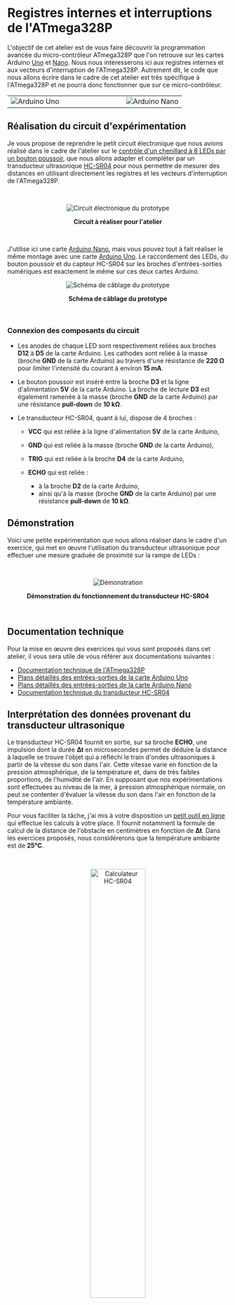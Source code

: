 # Registres internes et interruptions de l'ATmega328P

L'objectif de cet atelier est de vous faire découvrir la programmation avancée du micro-contrôleur ATmega328P que l'on retrouve sur les cartes Arduino [Uno][uno-board] et [Nano][nano-board]. Nous nous intéresserons ici aux registres internes et aux vecteurs d'interruption de l'ATmega328P. Autrement dit, le code que nous allons écrire dans le cadre de cet atelier est très spécifique à l'ATmega328P et ne pourra donc fonctionner que sur ce micro-contrôleur.

<table>
    <tbody>
        <tr>
            <td width="66%"><img src="assets/uno-board.jpg"  alt="Arduino Uno"></td>
            <td><img src="assets/nano-board.jpg" alt="Arduino Nano"></td>
        </tr>
    </tbody>
</table>


## Réalisation du circuit d'expérimentation

Je vous propose de reprendre le petit circuit électronique que nous avions réalisé dans le cadre de l'atelier sur le [contrôle d'un chenillard à 8 LEDs par un bouton poussoir][chaser], que nous allons adapter et compléter par un transducteur ultrasonique [HC-SR04][hcsr04] pour nous permettre de mesurer des distances en utilisant directement les registres et les vecteurs d'interruption de l'ATmega328P.

<div align="center">
    <br />
    <p><img src="assets/breadboard-1676x942.jpg" alt="Circuit électronique du prototype"></p>
    <p><strong>Circuit à réaliser pour l'atelier</strong></p>
    <br />
</div>

J'utilise ici une carte [Arduino Nano][nano-board], mais vous pouvez tout à fait réaliser le même montage avec une carte [Arduino Uno][uno-board]. Le raccordement des LEDs, du bouton poussoir et du capteur HC-SR04 sur les broches d'entrées-sorties numériques est exactement le même sur ces deux cartes Arduino.

<div align="center">
    <p><img src="assets/wiring-1216x852.png" alt="Schéma de câblage du prototype"></p>
    <p><strong>Schéma de câblage du prototype</strong></p>
    <br />
</div>


### Connexion des composants du circuit

- Les anodes de chaque LED sont respectivement reliées aux broches **D12** à **D5** de la carte Arduino. Les cathodes sont reliée à la masse (broche **GND** de la carte Arduino) au travers d'une résistance de **220 Ω** pour limiter l'intensité du courant à environ **15 mA**.

- Le bouton poussoir est inséré entre la broche **D3** et la ligne d'alimentation **5V** de la carte Arduino. La broche de lecture **D3** est également ramenée à la masse (broche **GND** de la carte Arduino) par une résistance **pull-down** de **10 kΩ**.

- Le transducteur HC-SR04, quant à lui, dispose de 4 broches :

    - **VCC** qui est reliée à la ligne d'alimentation **5V** de la carte Arduino,
    - **GND** qui est reliée à la masse (broche **GND** de la carte Arduino),
    - **TRIG** qui est reliée à la broche **D4** de la carte Arduino,
    - **ECHO** qui est reliée :
    
        - à la broche **D2** de la carte Arduino,
        - ainsi qu'à la masse (broche **GND** de la carte Arduino) par une résistance **pull-down** de **10 kΩ**.


## Démonstration

Voici une petite expérimentation que nous allons réaliser dans le cadre d'un exercice, qui met en œuvre l'utilisation du transducteur ultrasonique pour effectuer une mesure graduée de proximité sur la rampe de LEDs :

<div align="center">
    <br />
    <p><img src="assets/demo-960x408-64c-25fps.gif" alt="Démonstration"></p>
    <p><strong>Démonstration du fonctionnement du transducteur HC-SR04</strong></p>
    <br />
</div>


## Documentation technique

Pour la mise en œuvre des exercices qui vous sont proposés dans cet atelier, il vous sera utile de vous référer aux documentations suivantes :

- [Documentation technique de l'ATmega328P][atmega]
- [Plans détaillés des entrées-sorties de la carte Arduino Uno][uno-pinout]
- [Plans détaillés des entrées-sorties de la carte Arduino Nano][nano-pinout]
- [Documentation technique du transducteur HC-SR04][hcsr04]


## Interprétation des données provenant du transducteur ultrasonique

Le transducteur HC-SR04 fournit en sortie, sur sa broche **ECHO**, une impulsion dont la durée **∆t** en microsecondes permet de déduire la distance à laquelle se trouve l'objet qui a réfléchi le train d'ondes ultrasoniques à partir de la vitesse du son dans l'air. Cette vitesse varie en fonction de la pression atmosphérique, de la température et, dans de très faibles proportions, de l'humidité de l'air. En supposant que nos expérimentations sont effectuées au niveau de la mer, à pression atmosphérique normale, on peut se contenter d'évaluer la vitesse du son dans l'air en fonction de la température ambiante.

Pour vous faciliter la tâche, j'ai mis à votre disposition un [petit outil en ligne][tool] qui effectue les calculs à votre place. Il fournit notamment la formule de calcul de la distance de l'obstacle en centimètres en fonction de **∆t**. Dans les exercices proposés, nous considérerons que la température ambiante est de **25°C**.

<div align="center">
    <br />
    <p><img src="assets/calculator-896x1256.png" width="50%" height="50%" alt="Calculateur HC-SR04"></p>
    <p><strong>Utilisation du transducteur HC-SR04 à 25°C</strong></p>
    <br />
</div>

Ce petit calculateur nous permettra d'implémenter facilement la fonction de conversion `us2cm()` :

```cpp
/**
 * @brief Constante de conversion durée => distance pour le capteur HC-SR04
 * 
 * @note Cette constante permet de calculer la distance d'un obstacle réfléchissant
 *       le train d'ondes ultrasoniques en fonction de sa durée de propagation.
 *       Elle incorpore de manière implicite la vitesse du son dans l'air.
 * 
 *       La constante de conversion que nous utiliserons ici correspond à la
 *       vitesse du son dans l'air à 25°C évaluée à 346.68 m/s.
 */
constexpr float US_TO_CM = .017334f;

/**
 * @brief Conversion durée => distance pour le capteur HC-SR04
 * 
 * @param us Durée de propagation du train d'ondes ultrasoniques exprimée en microsecondes
 * @return   La distance de l'obstacle réfléchissant exprimée en centimètres
 */
float us2cm(float us) {
    return us * US_TO_CM;
}
```


## Configuration du projet PlatformIO

La configuration du projet est définie par les directives inscrites dans le fichier `platformio.ini` :

```ini
; --------------------------------------------------------------------------------
; Atelier de programmation Robotic 974
; © 2021 Stéphane Calderoni
; --------------------------------------------------------------------------------
; Registres internes et interruptions de l'ATmega328P
; --------------------------------------------------------------------------------
[env:workshop]
platform      = atmelavr
board         = nanoatmega328new
framework     = arduino
monitor_speed = 9600
```

Le projet est ici configuré pour être téléversé sur une carte Arduino **Nano**. Si, de votre côté, vous utilisez une carte Arduino **Uno**, vous devez remplacer la désignation de la carte `board` par la valeur `uno` :

```ini
board = uno
```


## Organisation des codes sources

Les solutions des exercices se trouvent dans le répertoire `src` :

```
src
├── 01-blink.cpp
├── 02-switch.cpp
├── 03-switch-int-v1.cpp
├── 04-switch-int-v2.cpp
├── 05-binary-counter-v1.cpp
├── 06-binary-counter-v2.cpp
├── 07-hc-sr04.cpp
├── 08-hc-sr04-button.cpp
└── 09-proximity-sensor.cpp
```

Chaque fichier doit être compilé en excluant tous les autres avec la directive `src_filter` dans le fichier de configuration `platformio.ini`. Par exemple, pour compiler la solution de l'exercice n°9 :

```ini
; --------------------------------------------------------------------------------
; Atelier de programmation Robotic 974
; © 2021 Stéphane Calderoni
; --------------------------------------------------------------------------------
; Registres internes et interruptions de l'ATmega328P
; --------------------------------------------------------------------------------
[env:workshop]
platform      = atmelavr
board         = nanoatmega328new
framework     = arduino
monitor_speed = 9600
src_filter    = -<*> +<09-proximity-sensor.cpp>
```


## Exercices


### 1. Clignotement d'une LED

Faire clignoter la LED connectée à la broche **D12** à la manière de l'instruction suivante :

```cpp
digitalWrite(12, millis() % 1024 < 512);
```

***Solution** : [01-blink.cpp][s01]*


### 2. Commande d'une LED à l'aide d'un bouton

Allumer la LED connectée à la broche **D12** lorsqu'on appuie sur le bouton poussoir, et l'éteindre lorsqu'on relâche le bouton. Autrement dit, cela revient à réécrire :

```cpp
digitalWrite(12, digitalRead(3));
```

***Solution** : [02-switch.cpp][s02]*


### 3. Commande d'une LED à l'aide d'un bouton par interruption

Allumer puis éteindre alternativement la LED connectée à la broche **D12** à chaque pression sur le bouton poussoir. On cherchera ici à détecter les pressions sur le bouton par le déclenchement d'une interruption armée par la fonction `attachInterrupt()`.

*Remarque : on ne cherchera pas ici à supprimer l'effet rebond.*

***Solution** : [03-switch-int-v1.cpp][s03]*


### 4. Commande d'une LED à l'aide d'un bouton - usage direct d'un vecteur d'interruption

Même exercice que le précédent mais, cette fois, sans utiliser la fonction `attachInterrupt()`. On lui préfèrera l'usage direct du vecteur d'interruption `INT1`, activé par la broche **D3**.

*Remarque : on ne cherchera pas ici à supprimer l'effet rebond.*

***Solution** : [04-switch-int-v2.cpp][s04]*


### 5. Affichage d'un compteur binaire sur 8 LEDs incrémenté par un bouton poussoir

Incrémenter un compteur entier codé sur 8 bits à chaque pression sur le bouton poussoir, et afficher sa valeur binaire sur l'octet représenté par les 8 LEDs.

*Remarque : on ne cherchera pas ici à supprimer l'effet rebond.*

***Solution** : [05-binary-counter-v1.cpp][s05]*


### 6. Compteur binaire avec gestion des rebonds

Même exercice que le précédent mais, cette fois, cherchez à éliminer l'effet rebond.

***Solution** : [06-binary-counter-v2.cpp][s06]*


### 7. Mesures périodiques avec le transducteur HC-SR04

Lancer une séquence de mesures de distances à l'aide du transducteur ultrasonique. Les mesures doivent être effectuées périodiquement à une fréquence de **10 Hz** (une mesure toutes les **100 ms**). Les distances mesurées devront être affichées sur le moniteur série, au fil de l'eau.

Pour cet exercice, vous devrez utiliser le vecteur d'interruption **INT0** qui surveille la broche de lecture **D2** reliée à la broche **ECHO** du HC-SR04. Chaque mesure est initiée en maintenant la broche **D4** (qui est reliée à la broche **TRIG** du HC-SR04) au niveau **HIGH** pendant **10 µs**.

N'oubliez pas d'[établir la formule de conversion durée => distance][toolref] à l'aide du calculateur que j'ai mis à votre disposition.

***Solution** : [07-hc-sr04.cpp][s07]*


### 8. Mesure de distance commandée par un bouton avec le transducteur HC-SR04

Même exercice que le précédent mais, cette fois, en déclenchant une mesure à chaque pression sur le bouton poussoir.

*Remarque : on ne cherchera pas ici à supprimer l'effet rebond.*

***Solution** : [08-hc-sr04-button.cpp][s08]*


### 9. Détecteur de proximité

<table>
    <tbody>
        <tr>
            <td>
                Réaliser un détecteur de proximité avec le transducteur HC-SR04. Le détecteur doit permettre d'afficher sur la rampe de LEDs une mesure graduée de la proximité d'un obstacle se trouvant dans l'intervalle <strong>[4,20] cm</strong>. Plus l'obstacle est proche et plus on allume de LEDs. Inversement, plus l'obstacle est éloigné et moins on allume de LEDs.
            </td>
            <td width="50%"><img src="assets/demo-960x408-64c-25fps.gif" alt="Démonstration"></td>
        </tr>
    </tbody>
</table>

***Solution** : [09-proximity-sensor.cpp][s09]*


[chaser]:      https://github.com/Robotic974/led-chaser-with-button
[hcsr04]:      http://www.microsann.com/images/Atelier_Robotique/Documentation/Fiche_capteur_HC.pdf
[nano-board]:  https://store.arduino.cc/arduino-nano
[uno-board]:   https://store.arduino.cc/arduino-uno-rev3
[atmega]:      https://ww1.microchip.com/downloads/en/DeviceDoc/Atmel-7810-Automotive-Microcontrollers-ATmega328P_Datasheet.pdf
[uno-pinout]:  https://content.arduino.cc/assets/Pinout-UNOrev3_latest.pdf
[nano-pinout]: https://content.arduino.cc/assets/Pinout-NANO_latest.pdf
[tool]:        https://robotic974.m1cr0lab.com/ultrasonic-sensor/
[toolref]:     #interprétation-des-données-provenant-du-transducteur-ultrasonique
[s01]:         src/01-blink.cpp
[s02]:         src/02-switch.cpp
[s03]:         src/03-switch-int-v1.cpp
[s04]:         src/04-switch-int-v2.cpp
[s05]:         src/05-binary-counter-v1.cpp
[s06]:         src/06-binary-counter-v2.cpp
[s07]:         src/07-hc-sr04.cpp
[s08]:         src/08-hc-sr04-button.cpp
[s09]:         src/09-proximity-sensor.cpp